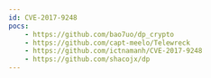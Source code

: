```yaml
---
id: CVE-2017-9248
pocs:
    - https://github.com/bao7uo/dp_crypto
    - https://github.com/capt-meelo/Telewreck
    - https://github.com/ictnamanh/CVE-2017-9248
    - https://github.com/shacojx/dp
---
```

